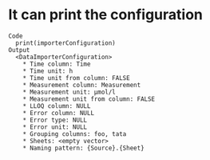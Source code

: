 # It can print the configuration

    Code
      print(importerConfiguration)
    Output
      <DataImporterConfiguration>
        * Time column: Time
        * Time unit: h
        * Time unit from column: FALSE
        * Measurement column: Measurement
        * Measurement unit: µmol/l
        * Measurement unit from column: FALSE
        * LLOQ column: NULL
        * Error column: NULL
        * Error type: NULL
        * Error unit: NULL
        * Grouping columns: foo, tata
        * Sheets: <empty vector>
        * Naming pattern: {Source}.{Sheet}

